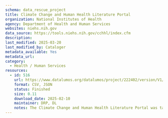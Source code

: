```yaml
---
schema: data_rescue_project 
title: Climate Change and Human Health Literature Portal
organization: National Institutes of Health
agency: Department of Health and Human Services
websites: niehs.nih.gov
data_source: https://tools.niehs.nih.gov/cchhl/index.cfm
description: 
last_modified: 2025-03-20
last_modified_by: Cataloger
metadata_available: Yes
metadata_url: 
category:
  - Health / Human Services
resources:
  - id: 516
    url: https://www.datalumos.org/datalumos/project/222402/version/V1/view
    format: CSV, JSON
    status: Finished
    size: 0.11
    download_date: 2025-02-10
    maintainer: DRP, DL
    notes: The Climate Change and Human Health Literature Portal was taken down in February 2025 and is no longer available. The website has been captured in the Internet Archive, but many of the catalog records behind the portal were not captured.
---
```

